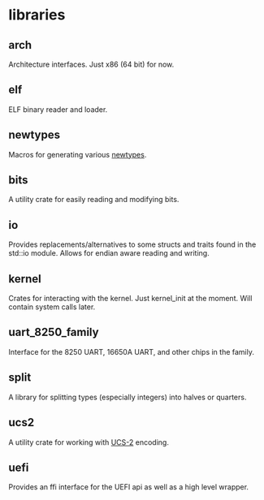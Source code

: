 # libraries
## arch
Architecture interfaces. Just x86 (64 bit) for now.
## elf
ELF binary reader and loader.
## newtypes
Macros for generating various [newtypes](https://doc.rust-lang.org/1.0.0/style/features/types/newtype.html).
## bits
A utility crate for easily reading and modifying bits.
## io
Provides replacements/alternatives to some structs and traits found in the std::io module. Allows for endian aware reading and writing.
## kernel
Crates for interacting with the kernel. Just kernel_init at the moment. Will contain system calls later.
## uart_8250_family
Interface for the 8250 UART, 16650A UART, and other chips in the family.
## split
A library for splitting types (especially integers) into halves or quarters.
## ucs2
A utility crate for working with [UCS-2](https://en.wikipedia.org/wiki/Universal_Coded_Character_Set) encoding.
## uefi
Provides an ffi interface for the UEFI api as well as a high level wrapper.